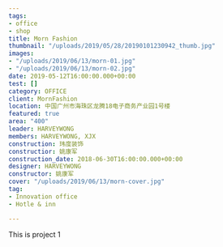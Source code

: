 ```yaml
---
tags:
- office
- shop
title: Morn Fashion
thumbnail: "/uploads/2019/05/28/20190101230942_thumb.jpg"
images:
- "/uploads/2019/06/13/morn-01.jpg"
- "/uploads/2019/06/13/morn-02.jpg"
date: 2019-05-12T16:00:00.000+00:00
test: []
category: OFFICE
client: MornFashion
location: 中国广州市海珠区龙腾18电子商务产业园1号楼
featured: true
area: "400"
leader: HARVEYWONG
members: HARVEYWONG, XJX
construction: 玮度装饰
constructior: 姚康军
construction_date: 2018-06-30T16:00:00.000+00:00
designer: HARVEYWONG
constructor: 姚康军
cover: "/uploads/2019/06/13/morn-cover.jpg"
tag:
- Innovation office
- Hotle & inn

---
```

This is project 1